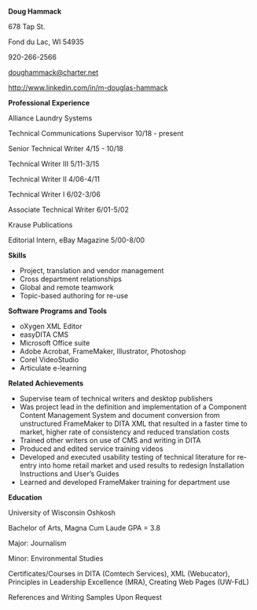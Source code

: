 **Doug Hammack**

678 Tap St.

Fond du Lac, WI 54935

920-266-2566

[doughammack@charter.net](mailto:hammackdouglas@charter.net)

<http://www.linkedin.com/in/m-douglas-hammack>

**Professional Experience**

Alliance Laundry Systems

Technical Communications Supervisor 10/18 - present

Senior Technical Writer 4/15 - 10/18

Technical Writer III 5/11-3/15

Technical Writer II 4/06-4/11

Technical Writer I 6/02-3/06

Associate Technical Writer 6/01-5/02

Krause Publications

Editorial Intern, eBay Magazine 5/00-8/00

**Skills**

- Project, translation and vendor management
- Cross department relationships
- Global and remote teamwork
- Topic-based authoring for re-use

**Software Programs and Tools**

- oXygen XML Editor
- easyDITA CMS
- Microsoft Office suite
- Adobe Acrobat, FrameMaker, Illustrator, Photoshop
- Corel VideoStudio
- Articulate e-learning

**Related Achievements**

- Supervise team of technical writers and desktop publishers
- Was project lead in the definition and implementation of a Component Content Management System and document conversion from unstructured FrameMaker to DITA XML that resulted in a faster time to market, higher rate of consistency and reduced translation costs
- Trained other writers on use of CMS and writing in DITA
- Produced and edited service training videos
- Developed and executed usability testing of technical literature for re-entry into home retail market and used results to redesign Installation Instructions and User’s Guides
- Learned and developed FrameMaker training for department use

**Education**

University of Wisconsin Oshkosh

Bachelor of Arts, Magna Cum Laude GPA = 3.8

Major: Journalism

Minor: Environmental Studies

Certificates/Courses in DITA (Comtech Services), XML (Webucator), Principles in Leadership Excellence (MRA), Creating Web Pages (UW-FdL)

References and Writing Samples Upon Request
